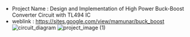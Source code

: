 - Project Name : Design and Implementation of High Power Buck-Boost Converter Circuit with TL494 IC
- weblink      : https://sites.google.com/view/mamunar/buck_boost
![circuit_diagram](https://github.com/user-attachments/assets/111c030c-be6b-4cab-a12c-21b5dbeac303)
![project_image (1)](https://github.com/user-attachments/assets/bbe283bf-01d8-481e-8813-9405d137dabb)
